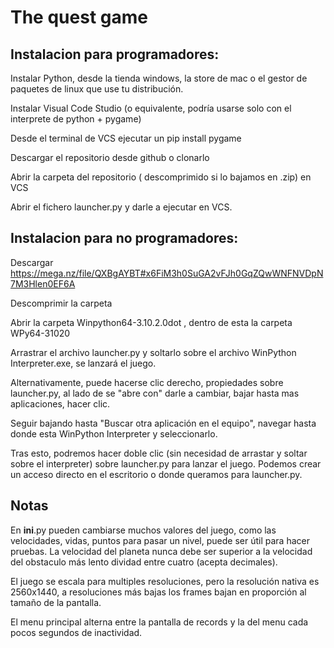 # The quest game
## Instalacion para programadores:

Instalar Python, desde la tienda windows, la store de mac o el gestor de paquetes de linux que use tu distribución.

Instalar Visual Code Studio (o equivalente, podría usarse solo con el interprete de python + pygame)

Desde el terminal de VCS ejecutar un pip install pygame

Descargar el repositorio desde github o clonarlo

Abrir la carpeta del repositorio ( descomprimido si lo bajamos en .zip) en VCS

Abrir el fichero launcher.py y darle a ejecutar en VCS.
## Instalacion para no programadores:

Descargar https://mega.nz/file/QXBgAYBT#x6FiM3h0SuGA2vFJh0GqZQwWNFNVDpN7M3Hlen0EF6A

Descomprimir la carpeta

Abrir la carpeta Winpython64-3.10.2.0dot , dentro de esta la carpeta WPy64-31020

Arrastrar el archivo launcher.py y soltarlo sobre el archivo WinPython Interpreter.exe, se lanzará el juego.

Alternativamente, puede hacerse clic derecho, propiedades sobre launcher.py, al lado de se "abre con" darle a cambiar, bajar hasta mas aplicaciones, hacer clic.

Seguir bajando hasta "Buscar otra aplicación en el equipo", navegar hasta donde esta WinPython Interpreter y seleccionarlo.

Tras esto, podremos hacer doble clic (sin necesidad de arrastar y soltar sobre el interpreter) sobre launcher.py para lanzar el juego. Podemos crear un acceso directo en el escritorio o donde queramos para launcher.py.

## Notas
En __ini__.py pueden cambiarse muchos valores del juego, como las velocidades, vidas, puntos para pasar un nivel, puede ser útil para hacer pruebas. La velocidad del planeta nunca debe ser superior a la velocidad del obstaculo más lento dividad entre cuatro (acepta decimales).

El juego se escala para multiples resoluciones, pero la resolución nativa es 2560x1440, a resoluciones más bajas los frames bajan en proporción al tamaño de la pantalla.

El menu principal alterna entre la pantalla de records y la del menu cada pocos segundos de inactividad.